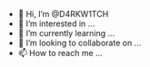 - 👋 Hi, I’m @D4RKW1TCH
- 👀 I’m interested in ...
- 🌱 I’m currently learning ...
- 💞️ I’m looking to collaborate on ...
- 📫 How to reach me ...

<!---
D4RKW1TCH/D4RKW1TCH is a ✨ special ✨ repository because its `README.md` (this file) appears on your GitHub profile.
You can click the Preview link to take a look at your changes.
--->
